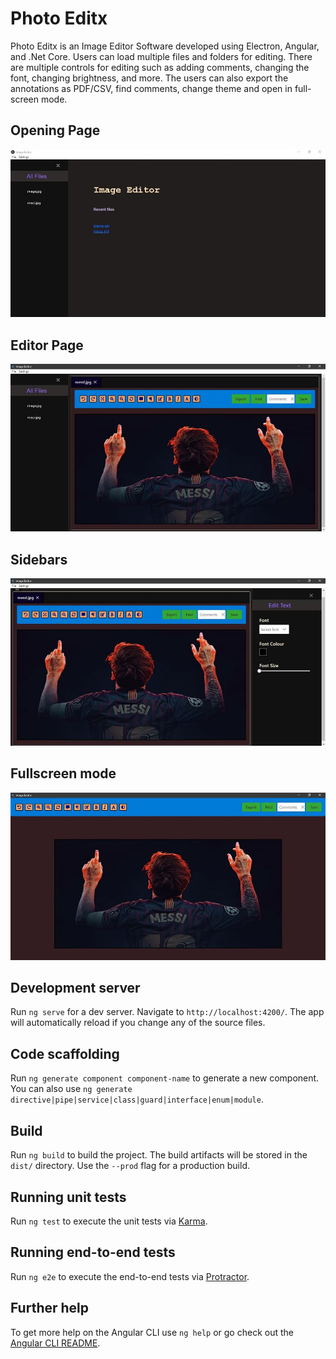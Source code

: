 # Photo Editx

Photo Editx is an Image Editor Software developed using Electron, Angular, and .Net Core. Users can load multiple files and folders for editing. There are multiple controls for editing such as adding comments, changing the font, changing brightness, and more. The users can also export the annotations as PDF/CSV, find comments, change theme and open in full-screen mode.

## Opening Page

![alt text](https://github.com/sanjump/Image_Editor/blob/master/opening.jpg)

## Editor Page

![alt text](https://github.com/sanjump/Image_Editor/blob/master/Editor.jpg)

## Sidebars

![alt text](https://github.com/sanjump/Image_Editor/blob/master/sidebar.jpg)

## Fullscreen mode

![alt text](https://github.com/sanjump/Image_Editor/blob/master/fullscreen.jpg)


## Development server

Run `ng serve` for a dev server. Navigate to `http://localhost:4200/`. The app will automatically reload if you change any of the source files.

## Code scaffolding

Run `ng generate component component-name` to generate a new component. You can also use `ng generate directive|pipe|service|class|guard|interface|enum|module`.

## Build

Run `ng build` to build the project. The build artifacts will be stored in the `dist/` directory. Use the `--prod` flag for a production build.

## Running unit tests

Run `ng test` to execute the unit tests via [Karma](https://karma-runner.github.io).

## Running end-to-end tests

Run `ng e2e` to execute the end-to-end tests via [Protractor](http://www.protractortest.org/).

## Further help

To get more help on the Angular CLI use `ng help` or go check out the [Angular CLI README](https://github.com/angular/angular-cli/blob/master/README.md).
